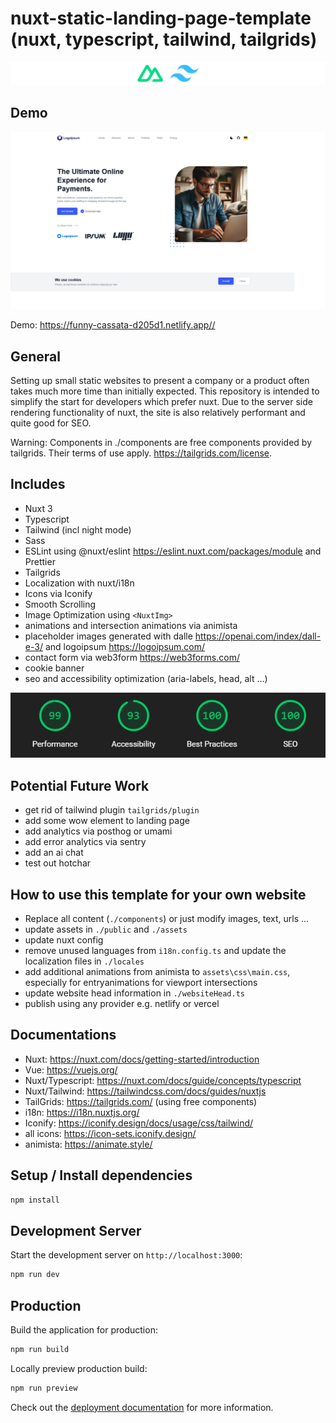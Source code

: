 # nuxt-static-landing-page-template (nuxt, typescript, tailwind, tailgrids)

![nuxt and tailwind](readme-assets/nuxt-and-tailwind.png)

## Demo

[![Website](readme-assets/website-screenshot.png "Screenshot")](https://funny-cassata-d205d1.netlify.app)

Demo: <https://funny-cassata-d205d1.netlify.app//>

## General

Setting up small static websites to present a company or a product often takes much more time than initially expected. This repository is intended to simplify the start for developers which prefer nuxt. Due to the server side rendering functionality of nuxt, the site is also relatively performant and quite good for SEO.

Warning: Components in ./components are free components provided by tailgrids. Their terms of use apply. <https://tailgrids.com/license>.

## Includes

- Nuxt 3
- Typescript
- Tailwind (incl night mode)
- Sass
- ESLint using @nuxt/eslint <https://eslint.nuxt.com/packages/module> and Prettier
- Tailgrids
- Localization with nuxt/i18n
- Icons via Iconify
- Smooth Scrolling
- Image Optimization using `<NuxtImg>`
- animations and intersection animations via animista
- placeholder images generated with dalle <https://openai.com/index/dall-e-3/> and logoipsum <https://logoipsum.com/>
- contact form via web3form <https://web3forms.com/>
- cookie banner
- seo and accessibility optimization (aria-labels, head, alt ...)

![lighthouse scores](readme-assets/lighthouse-scores.png)

## Potential Future Work

- get rid of tailwind plugin `tailgrids/plugin`
- add some wow element to landing page
- add analytics via posthog or umami
- add error analytics via sentry
- add an ai chat
- test out hotchar

## How to use this template for your own website

- Replace all content (`./components`) or just modify images, text, urls ...
- update assets in `./public` and `./assets`
- update nuxt config
- remove unused languages from `i18n.config.ts` and update the localization files in `./locales`
- add additional animations from animista to `assets\css\main.css`, especially for entryanimations for viewport intersections
- update website head information in `./websiteHead.ts`
- publish using any provider e.g. netlify or vercel

## Documentations

- Nuxt: <https://nuxt.com/docs/getting-started/introduction>
- Vue: <https://vuejs.org/>
- Nuxt/Typescript: <https://nuxt.com/docs/guide/concepts/typescript>
- Nuxt/Tailwind: <https://tailwindcss.com/docs/guides/nuxtjs>
- TailGrids: <https://tailgrids.com/> (using free components)
- i18n: <https://i18n.nuxtjs.org/>
- Iconify: <https://iconify.design/docs/usage/css/tailwind/>
- all icons: <https://icon-sets.iconify.design/>
- animista: <https://animate.style/>

## Setup / Install dependencies

```bash
npm install
```

## Development Server

Start the development server on `http://localhost:3000`:

```bash
npm run dev
```

## Production

Build the application for production:

```bash
npm run build
```

Locally preview production build:

```bash
npm run preview
```

Check out the [deployment documentation](https://nuxt.com/docs/getting-started/deployment) for more information.
